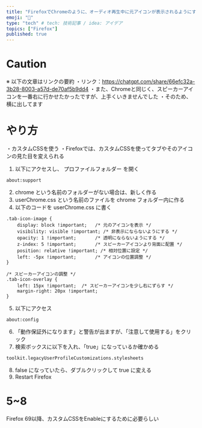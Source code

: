 ```yaml
---
title: "FirefoxでChromeのように、オーディオ再生中に元アイコンが表示されるようにする"
emoji: "🦊"
type: "tech" # tech: 技術記事 / idea: アイデア
topics: ["Firefox"]
published: true
---
```


# Caution
※ 以下の文章はリンクの要約
・リンク：https://chatgpt.com/share/66efc32a-3b28-8003-a57d-de70af5b9dd4
・また、Chromeと同じく、スピーカーアイコンを一番右に行かせたかったですが、上手くいきませんでした
・そのため、横に出してます

# やり方

・カスタムCSSを使う
・Firefoxでは、カスタムCSSを使ってタブやそのアイコンの見た目を変えられる

1. 以下にアクセスし、 プロファイルフォルダー を開く
```
about:support
```
2. chrome という名前のフォルダーがない場合は、新しく作る
3. userChrome.css という名前のファイルを chrome フォルダー内に作る
4. 以下のコードを userChrome.css に書く
```
.tab-icon-image {
    display: block !important;   /* 元のアイコンを表示 */
    visibility: visible !important; /* 非表示にならないようにする */
    opacity: 1 !important;       /* 透明にならないようにする */
    z-index: 5 !important;       /* スピーカーアイコンより背面に配置 */
    position: relative !important; /* 相対位置に設定 */
    left: -5px !important;       /* アイコンの位置調整 */
}

/* スピーカーアイコンの調整 */
.tab-icon-overlay {
    left: 15px !important;  /* スピーカーアイコンを少し右にずらす */
    margin-right: 20px !important;
}
```

5. 以下にアクセス
```
about:config
```
6. 「動作保証外になります」と警告が出ますが、「注意して使用する」をクリック
7. 検索ボックスに以下を入れ、「true」になっているか確かめる
```
toolkit.legacyUserProfileCustomizations.stylesheets
```
8. false になっていたら、ダブルクリックして true に変える
9. Restart Firefox

# 5~8
Firefox 69以降、カスタムCSSをEnableにするために必要らしい